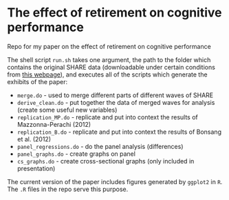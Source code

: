 The effect of retirement on cognitive performance
==================================================

Repo for my paper on the effect of retirement on cognitive performance

The shell script `run.sh` takes one argument, the path to the folder which contains the original SHARE data (downloadable under certain conditions from [this webpage](http://www.share-project.org/)), and executes all of the scripts which generate the exhibits of the paper:
* `merge.do` - used to merge different parts of different waves of SHARE
* `derive_clean.do` - put together the data of merged waves for analysis (create some useful new variables)
* `replication_MP.do` - replicate and put into context the results of Mazzonna-Perachi (2012)
* `replication_B.do` - replicate and put into context the results of Bonsang et al. (2012)
* `panel_regressions.do` - do the panel analysis (differences)
* `panel_graphs.do` - create graphs on panel
* `cs_graphs.do` - create cross-sectional graphs (only included in presentation)

The current version of the paper includes figures generated by `ggplot2` in `R`. The `.R` files in the repo serve this purpose.
